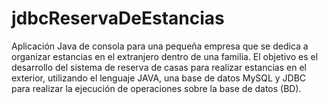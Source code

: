 # jdbcReservaDeEstancias
Aplicación Java de consola para una pequeña empresa que se dedica a organizar estancias en el extranjero dentro de una familia. 
El objetivo es el desarrollo del sistema de reserva de casas para realizar estancias en el exterior, utilizando el lenguaje JAVA, una base de datos MySQL y JDBC para realizar la
ejecución de operaciones sobre la base de datos (BD).
